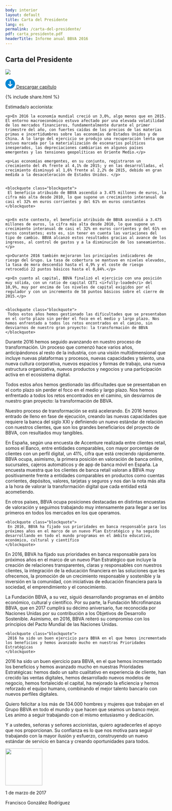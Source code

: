 ```yaml
---
body: interior
layout: default
title: Carta del Presidente
lang: es
permalink: /carta-del-presidente/
pdf: carta_presidente.pdf
headerTitle: Informe anual BBVA 2016
---
```


<section class="principal">
  <div class="container container--small" data-header-control>
    <h1 class="tit-letter">Carta del Presidente</h1>
  </div>
  <div class="letter-image">
    <img src="{{site.baseurl}}/images/bg-francisco.png" />
  </div>
</section>

<section class="section-option">
  <div class="container container--small u-flex u-space-between">
    <p class="download-option">
      <a href="{{site.baseurl}}/downloads/{{ page.pdf }}">
        <svg width="30px" height="30px" viewBox="-7 -1741 30 30" version="1.1" xmlns="http://www.w3.org/2000/svg" xmlns:xlink="http://www.w3.org/1999/xlink">
          <path d="M8,-1741 C-0.318181818,-1741 -7,-1734.31818 -7,-1726 C-7,-1717.68182 -0.318181818,-1711 8,-1711 C16.3181818,-1711 23,-1717.68182 23,-1726 C23,-1734.31818 16.3181818,-1741 8,-1741 Z M14.6136364,-1723.47727 L8.47727273,-1717.34091 C8.34090909,-1717.20455 8.13636364,-1717.13636 8,-1717.13636 C7.79545455,-1717.13636 7.65909091,-1717.20455 7.52272727,-1717.34091 L1.38636364,-1723.47727 C1.25,-1723.61364 1.18181818,-1723.75 1.18181818,-1723.95455 C1.18181818,-1724.15909 1.25,-1724.29545 1.38636364,-1724.43182 L2.34090909,-1725.38636 C2.61363636,-1725.65909 3.02272727,-1725.65909 3.29545455,-1725.38636 L6.02272727,-1722.65909 C6.22727273,-1722.45455 6.63636364,-1722.59091 6.63636364,-1722.93182 L6.63636364,-1734.18182 C6.63636364,-1734.59091 6.90909091,-1734.86364 7.31818182,-1734.86364 L8.68181818,-1734.86364 C9.09090909,-1734.86364 9.36363636,-1734.59091 9.36363636,-1734.18182 L9.36363636,-1722.86364 C9.36363636,-1722.59091 9.70454545,-1722.38636 9.97727273,-1722.59091 L12.7045455,-1725.31818 C12.9772727,-1725.59091 13.3863636,-1725.59091 13.6590909,-1725.31818 L14.6136364,-1724.36364 C14.75,-1724.22727 14.8181818,-1724.09091 14.8181818,-1723.88636 C14.8181818,-1723.75 14.75,-1723.61364 14.6136364,-1723.47727 Z" id="Shape" stroke="none" fill="#0085D3" fill-rule="evenodd"></path>
        </svg>
        Descargar capítulo
      </a>
    </p>
    {% include share.html %}


  </div>
</section>

<section class="section section--small">
  <div class="container container--small letter-txt">
    <p>Estimada/o accionista:</p>

    <p>En 2016 la economía mundial creció un 3,0%, algo menos que en 2015. El entorno macroeconómico estuvo afectado por una elevada volatilidad de los mercados financieros, fundamentalmente durante el primer trimestre del año, con fuertes caídas de los precios de las materias primas e incertidumbres sobre las economías de Estados Unidos y de China. A lo largo del ejercicio se produjo una recuperación lenta que estuvo marcada por la materialización de escenarios políticos inesperados, las depreciaciones cambiarias en algunos países emergentes y las tensiones geopolíticas en Oriente Medio.</p>

    <p>Las economías emergentes, en su conjunto, registraron un crecimiento del 4% frente al 4,1% de 2015; y en las desarrolladas, el crecimiento disminuyó al 1,6% frente al 2,2% de 2015, debido en gran medida a la desaceleración de Estados Unidos. </p>


    <blockquote class="blockquote">
     El beneficio atribuido de BBVA ascendió a 3.475 millones de euros, la cifra más alta desde 2010, lo que supone un crecimiento interanual de casi el 32% en euros corrientes y del 61% en euros constantes
    </blockquote>


    <p>En este contexto, el beneficio atribuido de BBVA ascendió a 3.475 millones de euros, la cifra más alta desde 2010, lo que supone un crecimiento interanual de casi el 32% en euros corrientes y del 61% en euros constantes; esto es, sin tener en cuenta las variaciones del tipo de cambio. BBVA alcanzó estos resultados gracias al avance de los ingresos, al control de gastos y a la disminución de los saneamientos.</p>

    <p>Durante 2016 también mejoraron los principales indicadores de riesgo del Grupo. La tasa de cobertura se mantuvo en niveles elevados, la tasa de mora descendió hasta el 4,9% y el coste de riesgo retrocedió 22 puntos básicos hasta el 0,84%.</p>

    <p>En cuanto al capital, BBVA finalizó el ejercicio con una posición muy sólida, con un ratio de capital CET1 <i>fully-loaded</i> del 10,9%, muy por encima de los niveles de capital exigidos por el regulador y con un incremento de 58 puntos básicos sobre el cierre de 2015.</p>


    <blockquote class="blockquote">
     Todos estos años hemos gestionado las dificultades que se presentaban en el corto plazo sin perder el foco en el medio y largo plazo. Nos hemos enfrentado a todos los retos encontrados en el camino, sin desviarnos de nuestro gran proyecto: la transformación de BBVA
    </blockquote>



<p>Durante 2016 hemos seguido avanzando en nuestro proceso de transformación. Un proceso que comenzó hace varios años, anticipándonos al resto de la industria, con una visión multidimensional que incluye nuevas plataformas y procesos, nuevas capacidades y talento, una nueva cultura corporativa, nuevos espacios y formas de trabajo, una nueva estructura organizativa, nuevos productos y negocios y una participación activa en el ecosistema digital. 
</p>
<p>Todos estos años hemos gestionado las dificultades que se presentaban en el corto plazo sin perder el foco en el medio y largo plazo. Nos hemos enfrentado a todos los retos encontrados en el camino, sin desviarnos de nuestro gran proyecto: la transformación de BBVA. 
</p>
<p>Nuestro proceso de transformación se está acelerando. En 2016 hemos entrado de lleno en fase de ejecución, creando las nuevas capacidades que requiere la banca del siglo XXI y definiendo un nuevo estándar de relación con nuestros clientes, que son los grandes beneficiarios del proyecto de BBVA, con resultados muy tangibles.
</p>
<p>En España, según una encuesta de Accenture realizada entre clientes retail, somos el Banco, entre entidades comparables, con mayor porcentaje de clientes con un perfil digital, un 41%, cifra que está creciendo rápidamente. BBVA ocupa, asimismo, la primera posición en valoración de banca online, sucursales, cajeros automáticos y de app de banca móvil en España. La encuesta muestra que los clientes de banca retail valoran a BBVA muy positivamente frente a entidades comparables en productos como cuentas corrientes, depósitos, valores, tarjetas y seguros y nos dan la nota más alta a la hora de valorar la transformación digital que cada entidad está acometiendo.
 </p> 
<p>En otros países, BBVA ocupa posiciones destacadas en distintas encuestas de valoración y seguimos trabajando muy intensamente para llegar a ser los primeros en todos los mercados en los que operamos.
</p>

    <blockquote class="blockquote">
     En 2016, BBVA ha fijado sus prioridades en banca responsable para los próximos años en el marco de un nuevo Plan Estratégico y ha seguido desarrollando en todo el mundo programas en el ámbito educativo, económico, cultural y científico
    </blockquote>

<p>En 2016, BBVA ha fijado sus prioridades en banca responsable para los próximos años en el marco de un nuevo Plan Estratégico que incluye la creación de relaciones transparentes, claras y responsables con nuestros clientes, la integración de la educación financiera en las soluciones que les ofrecemos, la promoción de un crecimiento responsable y sostenible y la inversión en la comunidad, con iniciativas de educación financiera para la sociedad, el emprendimiento y el conocimiento.</p>

<p>La Fundación BBVA, a su vez, siguió desarrollando programas en el ámbito económico, cultural y científico. Por su parte, la Fundación Microfinanzas BBVA, que en 2017 cumplirá su décimo aniversario, fue reconocida por Naciones Unidas por su contribución a los Objetivos de Desarrollo Sostenible. Asimismo, en 2016, BBVA reiteró su compromiso con los principios del Pacto Mundial de las Naciones Unidas.
</p>

    <blockquote class="blockquote">
     2016 ha sido un buen ejercicio para BBVA en el que hemos incrementado los beneficios y hemos avanzado mucho en nuestras Prioridades Estratégicas
    </blockquote>

<p>2016 ha sido un buen ejercicio para BBVA, en el que hemos incrementado los beneficios y hemos avanzado mucho en nuestras Prioridades Estratégicas: hemos dado un salto cualitativo en experiencia de cliente, han crecido las ventas digitales, hemos desarrollado nuevos modelos de negocio, hemos fortalecido el capital, ha mejorado la eficiencia y hemos reforzado el equipo humano, combinando el mejor talento bancario con nuevos perfiles digitales.
</p>
<p>Quiero felicitar a los más de 134.000 hombres y mujeres que trabajan en el Grupo BBVA en todo el mundo y que hacen que seamos un banco mejor. Les animo a seguir trabajando con el mismo entusiasmo y dedicación.
</p>
<p>Y a ustedes, señoras y señores accionistas, quiero agradecerles el apoyo que nos proporcionan. Su confianza es lo que nos motiva para seguir trabajando con la mayor ilusión y esfuerzo, construyendo un nuevo estándar de servicio en banca y creando oportunidades para todos.
</p>
    <div class="letter-sign">
      <img src="{{site.baseurl}}/images/sign.png" width="115"/>
      <p class="letter-signDate">1 de marzo de 2017</p>
      <p class="letter-signAuthor">Francisco González Rodríguez</p>
    </div>
  </div>
</section>







